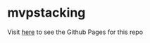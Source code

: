 # mvpstacking

Visit [here](https://theptrk.github.io/mvpstacking) to see the Github Pages for this repo
